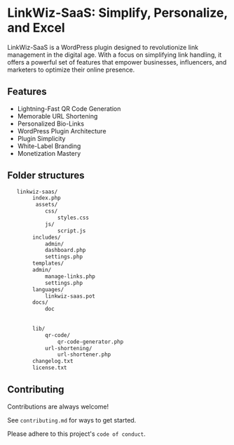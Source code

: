 
# LinkWiz-SaaS: Simplify, Personalize, and Excel

LinkWiz-SaaS is a WordPress plugin designed to revolutionize link management in the digital age. With a focus on simplifying link handling, it offers a powerful set of features that empower businesses, influencers, and marketers to optimize their online presence.


## Features
- Lightning-Fast QR Code Generation
- Memorable URL Shortening
- Personalized Bio-Links
- WordPress Plugin Architecture
- Plugin Simplicity
- White-Label Branding
- Monetization Mastery


## Folder structures



```bash
   linkwiz-saas/
        index.php 
         assets/
            css/
                styles.css
            js/
                script.js 
        includes/
            admin/
            dashboard.php 
            settings.php
        templates/
        admin/
            manage-links.php
            settings.php 
        languages/
            linkwiz-saas.pot
        docs/ 
            doc
  
  
        lib/
            qr-code/
                qr-code-generator.php 
            url-shortening/
                url-shortener.php 
        changelog.txt 
        license.txt
```


## Contributing

Contributions are always welcome!

See `contributing.md` for ways to get started.

Please adhere to this project's `code of conduct`.

